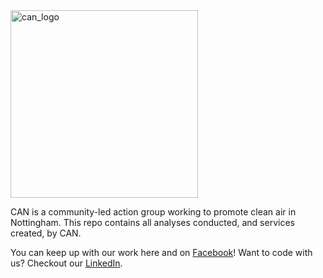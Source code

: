 <img width="300" alt="can_logo" src="https://user-images.githubusercontent.com/57331656/213808913-ff6ba213-0119-45d8-9763-5c0e44db2775.png">

CAN is a community-led action group working to promote clean air in Nottingham.
This repo contains all analyses conducted, and services created, by CAN.

You can keep up with our work here and on [Facebook](https://www.facebook.com/cleanairnottingham)!
Want to code with us? Checkout our [LinkedIn](https://www.linkedin.com/company/clean-air-nottingham/).
